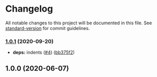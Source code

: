 # Changelog

All notable changes to this project will be documented in this file. See [standard-version](https://github.com/conventional-changelog/standard-version) for commit guidelines.

### [1.0.1](https://github.com/p6m7g8/p6df-R/compare/v1.0.0...v1.0.1) (2020-09-20)


* **deps:** indents ([#4](https://github.com/p6m7g8/p6df-R/issues/4)) ([bb375f2](https://github.com/p6m7g8/p6df-R/commit/bb375f285a7a02929fac5aa7c2ac661f3e9d6474))

## 1.0.0 (2020-06-07)
